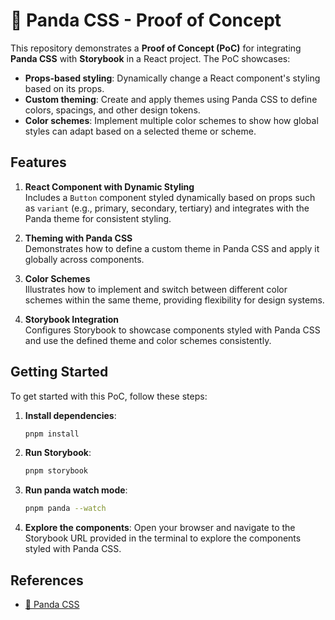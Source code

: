 # 🐼 Panda CSS - Proof of Concept

This repository demonstrates a **Proof of Concept (PoC)** for integrating **Panda CSS** with **Storybook** in a React project. The PoC showcases:

- **Props-based styling**: Dynamically change a React component's styling based on its props.
- **Custom theming**: Create and apply themes using Panda CSS to define colors, spacings, and other design tokens.
- **Color schemes**: Implement multiple color schemes to show how global styles can adapt based on a selected theme or scheme.

## Features

1. **React Component with Dynamic Styling**  
   Includes a `Button` component styled dynamically based on props such as `variant` (e.g., primary, secondary, tertiary) and integrates with the Panda theme for consistent styling.

2. **Theming with Panda CSS**  
   Demonstrates how to define a custom theme in Panda CSS and apply it globally across components.

3. **Color Schemes**  
   Illustrates how to implement and switch between different color schemes within the same theme, providing flexibility for design systems.

4. **Storybook Integration**  
   Configures Storybook to showcase components styled with Panda CSS and use the defined theme and color schemes consistently.

## Getting Started

To get started with this PoC, follow these steps:

1. **Install dependencies**:

   ```bash
   pnpm install
   ```

2. **Run Storybook**:

   ```bash
   pnpm storybook
   ```

3. **Run panda watch mode**:

   ```bash
   pnpm panda --watch
   ```

4. **Explore the components**:
   Open your browser and navigate to the Storybook URL provided in the terminal to explore the components styled with Panda CSS.

## References

- [🐼 Panda CSS](https://panda-css.com/)

